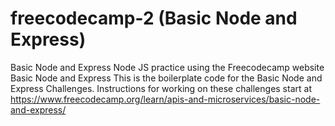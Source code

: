 # freecodecamp-2 (Basic Node and Express)
Basic Node and Express
Node JS practice using the Freecodecamp website
Basic Node and Express
This is the boilerplate code for the Basic Node and Express Challenges. Instructions for working on these challenges start at https://www.freecodecamp.org/learn/apis-and-microservices/basic-node-and-express/


